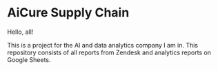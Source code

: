 # AiCure Supply Chain

Hello, all!

This is a project for the AI and data analytics company I am in. This repository consists of all reports from Zendesk and analytics reports on Google Sheets.
